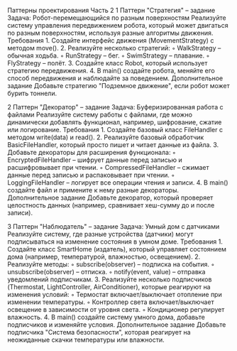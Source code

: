 Паттерны проектирования
Часть 2
1️ Паттерн "Стратегия" – задание
Задача: Робот-перемещающийся по разным поверхностям
Реализуйте систему управления передвижением робота, который может двигаться по разным поверхностям, используя разные алгоритмы движения.
Требования
    1. Создайте интерфейс движения (MovementStrategy) с методом move().
    2. Реализуйте несколько стратегий:
        ◦ WalkStrategy – обычная ходьба.
        ◦ RunStrategy – бег.
        ◦ SwimStrategy – плавание.
        ◦ FlyStrategy – полёт.
    3. Создайте класс Robot, который использует стратегию передвижения.
    4. В main() создайте робота, меняйте его способ передвижения и наблюдайте за поведением.
Дополнительное задание
Добавьте стратегию "Подземное движение", если робот может бурить тоннели.

2️ Паттерн "Декоратор" – задание
Задача: Буферизированная работа с файлами
Реализуйте систему работы с файлами, где можно динамически добавлять функционал, например, шифрование, сжатие или логирование.
Требования
    1. Создайте базовый класс FileHandler с методом write(data) и read().
    2. Реализуйте базовый обработчик BasicFileHandler, который просто пишет и читает данные из файла.
    3. Добавьте декораторы для расширения функционала:
        ◦ EncryptedFileHandler – шифрует данные перед записью и расшифровывает при чтении.
        ◦ CompressedFileHandler – сжимает данные перед записью и распаковывает при чтении.
        ◦ LoggingFileHandler – логирует все операции чтения и записи.
    4. В main() создайте файл и примените к нему разные декораторы.
Дополнительное задание
Добавьте декоратор, который проверяет целостность данных (например, сравнивает хеш-сумму до и после записи).

3️ Паттерн "Наблюдатель" – задание
Задача: Умный дом с датчиками
Реализуйте систему, где разные устройства (датчики) могут подписываться на изменение состояния в умном доме.
Требования
    1. Создайте класс SmartHome (издатель), который управляет состоянием дома (например, температурой, влажностью, освещением).
    2. Реализуйте методы:
        ◦ subscribe(observer) – подписка на события.
        ◦ unsubscribe(observer) – отписка.
        ◦ notify(event, value) – отправка уведомлений подписчикам.
    3. Реализуйте несколько подписчиков (Thermostat, LightController, AirConditioner), которые реагируют на изменения условий:
        ◦ Термостат включает/выключает отопление при изменении температуры.
        ◦ Контроллер света включает/выключает освещение в зависимости от уровня света.
        ◦ Кондиционер регулирует влажность.
    4. В main() создайте систему умного дома, добавьте подписчиков и изменяйте условия.
Дополнительное задание
Добавьте подписчика "Система безопасности", которая реагирует на неожиданные скачки температуры или влажности.
